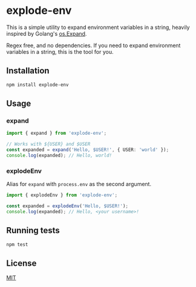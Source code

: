 # explode-env

This is a simple utility to expand environment variables in a string, heavily inspired by Golang's [os.Expand](https://pkg.go.dev/os#Expand).

Regex free, and no dependencies. If you need to expand environment variables in a string, this is the tool for you.

## Installation

```sh
npm install explode-env
```

## Usage

### expand

```ts
import { expand } from 'explode-env';

// Works with ${USER} and $USER
const expanded = expand('Hello, $USER!', { USER: 'world' });
console.log(expanded); // Hello, world!
```

### explodeEnv

Alias for `expand` with `process.env` as the second argument.

```ts
import { explodeEnv } from 'explode-env';

const expanded = explodeEnv('Hello, $USER!');
console.log(expanded); // Hello, <your username>!
```

## Running tests

```sh
npm test
```

## License

[MIT](LICENSE)
